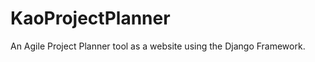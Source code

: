 KaoProjectPlanner
=================

An Agile Project Planner tool as a website using the Django Framework.
